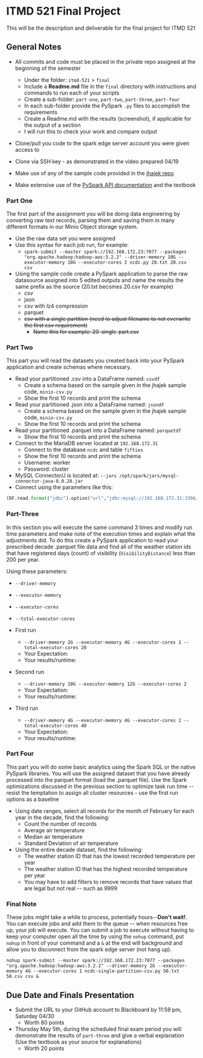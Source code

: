 # ITMD 521 Final Project

This will be the description and deliverable for the final project for ITMD 521

## General Notes

* All commits and code must be placed in the private repo assigned at the beginning of the semester
  * Under the folder: `itmd-521` > `final`
  * Include a **Readme.md** file in the `final` directory with instructions and commands to run each of your scripts
  * Create a sub-folder: `part-one`, `part-two`, `part-three`, `part-four`
  * In each sub-folder provide the PySpark `.py` files to accomplish the requirements
  * Create a Readme.md with the results (screenshot), if applicable for the output of a section
  * I will run this to check your work and compare output
* Clone/pull you code to the spark edge server account you were given access to
* Clone via SSH key - as demonstrated in the video prepared 04/19

* Make use of any of the sample code provided in the [jhajek repo](https://github.com/illinoistech-itm/jhajek/tree/master/itmd-521/example-code "jhajek sample code repo")
* Make extensive use of the [PySpark API documentation](https://spark.apache.org/docs/latest/api/python/index.html "PySpark API documentation") and the textbook

### Part One

The first part of the assignment you will be doing data engineering by converting raw text records, parsing them and saving them in many different formats in our Minio Object storage system.

* Use the raw data set you were assigned
* Use this syntax for each job run, for example:
  * ```spark-submit --master spark://192.168.172.23:7077 --packages "org.apache.hadoop:hadoop-aws:3.2.2" --driver-memory 10G --executor-memory 10G --executor-cores 2 ncdc.py 20.txt 20.csv csv```
* Using the sample code create a PySpark application to parse the raw datasource assigned into 5 edited outputs and name the results the same prefix as the source (20.txt becomes 20.csv for example)
  * csv
  * json
  * csv with lz4 compression
  * parquet
  * ~~csv with a single partition (need to adjust filename to not overwrite the first csv requirement)~~
    * ~~Name this for example:  20-single-part.csv~~

### Part Two

This part you will read the datasets you created back into your PySpark application and create schemas where necessary.

* Read your partitioned .csv into a DataFrame named: `csvdf`
  * Create a schema based on the sample given in the jhajek sample code, `minio-csv.py`
  * Show the first 10 records and print the schema
* Read your partitioned .json into a DataFrame named: `jsondf`
  * Create a schema based on the sample given in the jhajek sample code, `minio-csv.py`
  * Show the first 10 records and print the schema
* Read your partitioned .parquet into a DataFrame named: `parquetdf`
  * Show the first 10 records and print the schema
* Connect to the MariaDB server located at `192.168.172.31`
  * Connect to the database `ncdc` and table `fifties`
  * Show the first 10 records and print the schema
  * Username: worker
  * Password: cluster
* MySQL Connector/J is located at:  `--jars /opt/spark/jars/mysql-connector-java-8.0.28.jar`
* Connect using the parameters like this:

```python
(DF.read.format("jdbc").option("url","jdbc:mysql://192.168.172.31:3306/ncdc").option("driver","com.mysql.cj.jdbc.Driver").option("dbtable","fifties").option("user","worker").option("password", "cluster").load())
```

### Part-Three

In this section you will execute the same command 3 times and modify run time parameters and make note of the execution times and explain what the adjustments did. To do this create a PySpark application to read your prescribed decade .parquet file data and find all of the weather station ids that have registered days (count) of visibility (`VisibilityDistance`) less than 200 per year.

Using these parameters:

* `--driver-memory`
* `--executor-memory`
* `--executor-cores`
* `--total-executor-cores`

* First run
  * `--driver-memory 2G --executor-memory 4G --executor-cores 1 --total-executor-cores 20`
  * Your Expectation:
  * Your results/runtime:
* Second run
  * `--driver-memory 10G --executor-memory 12G --executor-cores 2`
  * Your Expectation:
  * Your results/runtime:
* Third run
  * `--driver-memory 4G --executor-memory 4G --executor-cores 2 --total-executor-cores 40`
  * Your Expectation:
  * Your results/runtime:

### Part Four

This part you will do some basic analytics using the Spark SQL or the native PySpark libraries. You will use the assigned dataset that you have already processed into the parquet format (load the .parquet file).  Use the Spark optimizations discussed in the previous section to optimize task run time -- resist the temptation to assign all cluster resources - use the first run options as a baseline

* Using date ranges, select all records for the month of February for each year in the decade, find the following:
  * Count the number of records
  * Average air temperature
  * Median air temperature
  * Standard Deviation of air temperature
* Using the entire decade dataset, find the following:
  * The weather station ID that has the lowest recorded temperature per year
  * The weather station ID that has the highest recorded temperature per year
  * You may have to add filters to remove records that have values that are legal but not real -- such as 9999

### Final Note

These jobs might take a while to process, potentially hours--**Don't wait!**.  You can execute jobs and add them to the queue -- when resources free up, your job will execute.  You can submit a job to execute without having to keep your computer open all the time by using the `nohup` command, put `nohup` in front of your command and a `&` at the end will background and allow you to disconnect from the spark edge server (not hang up).

```nohup spark-submit --master spark://192.168.172.23:7077 --packages "org.apache.hadoop:hadoop-aws:3.2.2" --driver-memory 2G --executor-memory 4G --executor-cores 1 ncdc-single-partition-csv.py 50.txt 50.csv csv &```

## Due Date and Finals Presentation

* Submit the URL to your GitHub account to Blackboard by 11:59 pm, Saturday 04/30
  * Worth 80 points
* Thursday May 5th, during the scheduled final exam period you will demonstrate the results of `part-three` and give a verbal explanation (Use the textbook as your source for explanations)
  * Worth 20 points
